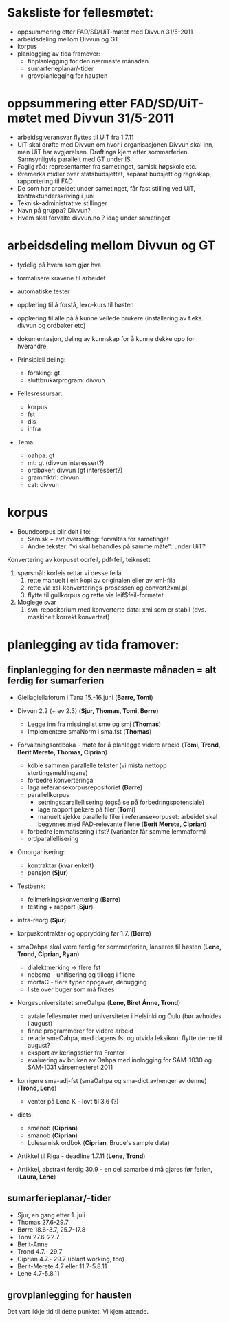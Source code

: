 # Saksliste for fellesmøtet:
* oppsummering etter FAD/SD/UiT-møtet med Divvun 31/5-2011
* arbeidsdeling mellom Divvun og GT
* korpus
* planlegging av tida framover:
    - finplanlegging for den nærmaste månaden
    - sumarferieplanar/-tider
    - grovplanlegging for hausten

#  oppsummering etter FAD/SD/UiT-møtet med Divvun 31/5-2011
* arbeidsgiveransvar flyttes til UiT fra 1.7.11
* UiT skal drøfte med Divvun om hvor i organisasjonen Divvun skal inn, men UiT har avgjørelsen. Drøftinga kjem etter sommarferien. Sannsynligvis parallelt med GT under IS.
* Faglig råd: representanter fra sametinget, samisk høgskole etc.
* Øremerka midler over statsbudsjettet, separat budsjett og regnskap, rapportering til FAD
* De som har arbeidet under sametinget, får fast stilling ved UiT, kontraktunderskriving i juni
* Teknisk-administrative stillinger
* Navn på gruppa? Divvun?
* Hvem skal forvalte divvun.no ? idag under sametinget

#  arbeidsdeling mellom Divvun og GT
* tydelig på hvem som gjør hva
* formalisere kravene til arbeidet
* automatiske tester
* opplæring til å forstå, lexc-kurs til høsten
* opplæring til alle på å kunne veilede brukere (installering av f.eks. divvun og ordbøker etc)
* dokumentasjon, deling av kunnskap for å kunne dekke opp for hverandre

* Prinsipiell deling:
    - forsking: gt
    - sluttbrukarprogram: divvun
* Fellesressursar:
    - korpus
    - fst
    - dis
    - infra
* Tema:
    - oahpa: gt
    - mt: gt (divvun interessert?)
    - ordbøker: divvun (gt interessert?)
    - grammktrl: divvun
    - cat: divvun

#  korpus
* Boundcorpus blir delt i to:
    - Samisk + evt oversetting: forvaltes for sametinget
    - Andre tekster: "vi skal behandles på samme måte": under UiT?

Konvertering av korpuset
ocrfeil, pdf-feil, teiknsett

1. spørsmål: korleis rettar vi desse feila
    1. rette manuelt i ein kopi av originalen eller av xml-fila
    1. rette via xsl-konverterings-prosessen og convert2xml.pl
    1. flytte til gullkorpus og rette via leif$feil-formatet
1. Moglege svar
    1. svn-repositorium med konverterte data: xml som er stabil (dvs. maskinelt korrekt konvertert)

#  planlegging av tida framover:

##  finplanlegging for den nærmaste månaden = alt ferdig før sumarferien

* Giellagiellaforum i Tana 15.-16.juni (**Børre, Tomi**)
* Divvun 2.2 (+ ev 2.3) (**Sjur, Thomas, Tomi, Børre**)
    - Legge inn fra missinglist sme og smj (**Thomas**)
    - Implementere smaNorm i sma.fst (**Thomas**)

* Forvaltningsordboka - møte for å planlegge videre arbeid
  (**Tomi, Trond, Berit Merete, Thomas, Ciprian**)
    - koble sammen parallelle tekster (vi mista nettopp stortingsmeldingane)
    - forbedre konverteringa
    - laga referansekorpusrepositoriet (**Børre**)
    - parallellkorpus
        - setningsparallellisering (også se på forbedringspotensiale)
        - lage rapport pekere på filer (**Tomi**)
        - manuelt sjekke parallelle filer i referansekorpuset: arbeidet skal begynnes med FAD-relevante filene (**Berit Merete, Ciprian**)
    - forbedre lemmatisering i fst? (varianter får samme lemmaform)
    - ordparallellisering

* Omorganisering:
    - kontraktar (kvar enkelt)
    - pensjon (**Sjur**)
* Testbenk:
    - feilmerkingskonvertering (**Børre**)
    - testing + rapport (**Sjur**)
* infra-reorg (**Sjur**)
* korpuskontraktar og opprydding før 1.7. (**Børre**)

* smaOahpa skal være ferdig før sommerferien, lanseres til høsten (**Lene, Trond, Ciprian, Ryan**)
    - dialektmerking -> flere fst
    - nobsma - unifisering og tillegg i filene
    - morfaC - flere typer oppgaver, debugging
    - liste over buger som må fikses

* Norgesuniversitetet smeOahpa (**Lene, Biret Ánne, Trond**)
    - avtale fellesmøter med universiteter i Helsinki og Oulu (bør avholdes i august)
    - finne programmerer for videre arbeid
    - relade smeOahpa, med dagens fst og utvida leksikon: flytte denne til august?
    - eksport av læringsstier fra Fronter
    - evaluering av bruken av Oahpa med innlogging for SAM-1030 og SAM-1031 vårsemesteret 2011

* korrigere sma-adj-fst (smaOahpa og sma-dict avhenger av denne)
  (**Trond, Lene**)
    - venter på Lena K - lovt til 3.6 (?)

* dicts:
    - smenob (**Ciprian**)
    - smanob (**Ciprian**)
    - Lulesamisk ordbok (**Ciprian**, Bruce's sample data)

* Artikkel til Riga - deadline 1.7.11 (**Lene, Trond**)

* Artikkel, abstrakt ferdig 30.9 - en del samarbeid må gjøres før ferien, (**Laura, Lene**)

##  sumarferieplanar/-tider
* Sjur, en gang etter 1. juli
* Thomas 27.6-29.7
* Børre 18.6-3.7, 25.7-17.8
* Tomi 27.6-22.7
* Berit-Anne
* Trond 4.7.- 29.7
* Ciprian 4.7.- 29.7 (iblant working, too)
* Berit-Merete 4.7 eller 11.7-5.8.11
* Lene 4.7-5.8.11

##  grovplanlegging for hausten

Det vart ikkje tid til dette punktet. Vi kjem attende.
